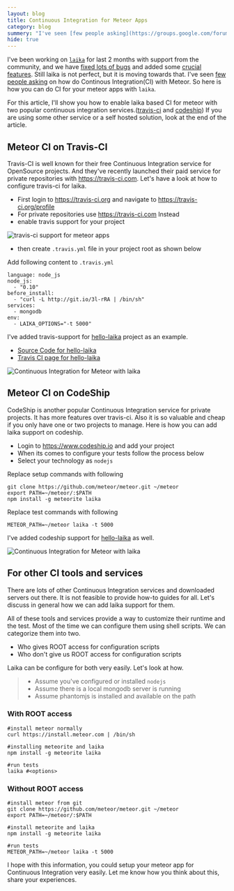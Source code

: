 ```yaml
---
layout: blog
title: Continuous Integration for Meteor Apps
category: blog
summery: "I've seen [few people asking](https://groups.google.com/forum/#!topic/meteor-talk/I9FwGAtzJs0) on how do Continous Integration with Meteor. So here is how you can do Continous Integration for your meteor apps with `laika`."
hide: true
---
```


I've been working on [`laika`](http://arunoda.github.io/laika/) for last 2 months with support from the community, and we have [fixed lots of bugs](http://goo.gl/JD62U) and added some [crucial features](http://goo.gl/JD62U). Still laika is not perfect, but it is moving towards that. I've seen [few people asking](https://groups.google.com/forum/#!topic/meteor-talk/I9FwGAtzJs0) on how do Continous Integration(CI) with Meteor. So here is how you can do CI for your meteor apps with `laika`.

For this article, I'll show you how to enable laika based CI for meteor with two popular continuous integration services.([travis-ci](https://travis-ci.org/) and [codeship](https://www.codeship.io/)) If you are using some other service or a self hosted solution, look at the end of the article.

## Meteor CI on Travis-CI

Travis-CI is well known for their free Continuous Integration service for OpenSource projects. And they've recently launched their paid service for private repositories with <https://travis-ci.com>. Let's have a look at how to configure travis-ci for laika.

* First login to <https://travis-ci.org> and navigate to <https://travis-ci.org/profile> 
* For private repositories use <https://travis-ci.com> Instead 
* enable travis support for your project

![travis-ci support for meteor apps](https://github-camo.global.ssl.fastly.net/852c1132dc2af04ff1557d7df31f04a5aec1eec6/687474703a2f2f692e696d6775722e636f6d2f34304c32436e552e706e67)

* then create `.travis.yml` file in your project root as shown below

Add following content to `.travis.yml`

    language: node_js
    node_js:
      - "0.10"
    before_install:
      - "curl -L http://git.io/3l-rRA | /bin/sh"
    services:
      - mongodb
    env: 
      - LAIKA_OPTIONS="-t 5000"

I've added travis-support for [hello-laika](https://github.com/arunoda/hello-laika) project as an example.

* [Source Code for hello-laika](https://github.com/arunoda/hello-laika)
* [Travis CI page for hello-laika](https://travis-ci.org/arunoda/hello-laika)

![Continuous Integration for Meteor with laika](http://i.imgur.com/iNwk7wE.png)

## Meteor CI on CodeShip

CodeShip is another popular Continuous Integration service for private projects. It has more features over travis-ci. Also it is so valuable and cheap if you only have one or two projects to manage. Here is how you can add laika support on codeship.

* Login to <https://www.codeship.io> and add your project 
* When its comes to configure your tests follow the process below 
* Select your technology as `nodejs`

Replace setup commands with following
  
    git clone https://github.com/meteor/meteor.git ~/meteor
    export PATH=~/meteor/:$PATH
    npm install -g meteorite laika

Replace test commands with following

    METEOR_PATH=~/meteor laika -t 5000

I've added codeship support for [hello-laika](https://github.com/arunoda/hello-laika) as well.

![Continuous Integration for Meteor with laika](http://i.imgur.com/7uh672K.png)

## For other CI tools and services

There are lots of other Continuous Integration services and downloaded servers out there. It is not feasible to provide how-to guides for all. Let's discuss in general how we can add laika support for them.

All of these tools and services provide a way to customize their runtime and the test. Most of the time we can configure them using shell scripts. We can categorize them into two.

* Who gives ROOT access for configuration scripts
* Who don't give us ROOT access for configuration scripts

Laika can be configure for both very easily. Let's look at how.

> * Assume you've configured or installed `nodejs`
> * Assume there is a local mongodb server is running
> * Assume phantomjs is installed and available on the path

### With ROOT access

    #install meteor normally
    curl https://install.meteor.com | /bin/sh

    #installing meteorite and laika
    npm install -g meteorite laika

    #run tests
    laika #<options>

### Without ROOT access

    #install meteor from git
    git clone https://github.com/meteor/meteor.git ~/meteor
    export PATH=~/meteor/:$PATH

    #install meteorite and laika
    npm install -g meteorite laika

    #run tests
    METEOR_PATH=~/meteor laika -t 5000

I hope with this information, you could setup your meteor app for Continuous Integration  very easily. Let me know how you think about this, share your experiences.
